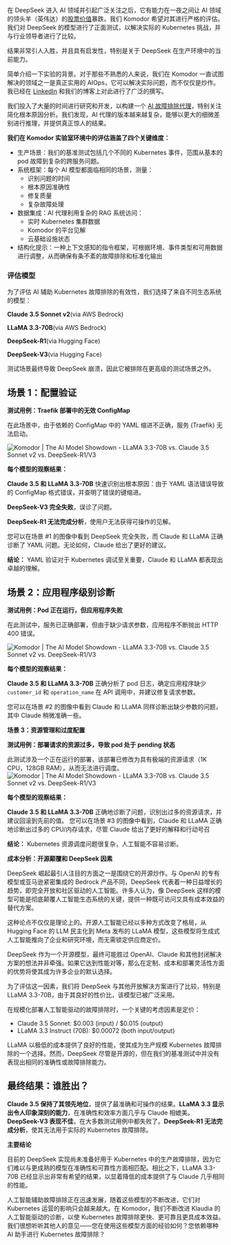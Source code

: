 在 DeepSeek 进入 AI 领域并引起广泛关注之后，它有能力在一夜之间让 AI 领域的领头羊（英伟达）的[股票价值](https://www.cnbc.com/amp/2025/01/27/nvidia-sheds-almost-600-billion-in-market-cap-biggest-drop-ever.html)暴跌。我们 Komodor 希望对其进行严格的评估。我们对 DeepSeek 的模型进行了正面测试，以解决实际的 Kubernetes 挑战，并与行业领导者进行了比较。

结果非常引人入胜，并且具有启发性，特别是关于 DeepSeek 在生产环境中的当前能力。

简单介绍一下实验的背景。对于那些不熟悉的人来说，我们在 Komodor 一直试图解决的领域之一是真正实用的 AIOps，它可以解决实际问题，而不仅仅是炒作。我已经在 [LinkedIn](https://www.linkedin.com/posts/itiel-shwartz-18542853_i-previously-shared-some-skeptical-thoughts-activity-7264570778229067776-ywMN?utm_source=share&utm_medium=member_desktop) 和我们的博客上对此进行了广泛的撰写。

我们投入了大量的时间进行研究和开发，以构建一个 [AI 故障排除代理](https://komodor.com/blog/introducing-klaudiaai-redefining-kubernetes-troubleshooting/)，特别关注简化根本原因分析。我们发现，AI 代理的版本越来越复杂，能够以更大的细微差别进行推理，并提供真正惊人的结果。

**我们在 Komodor 实验室环境中的评估涵盖了四个关键维度：**

*   生产场景：我们的基准测试包括几个不同的 Kubernetes 事件，范围从基本的 pod 故障到复杂的跨服务问题。
*   系统框架：每个 AI 模型都面临相同的场景，测量：
    *   识别问题的时间
    *   根本原因准确性
    *   修复质量
    *   复杂故障处理
*   数据集成：AI 代理利用复杂的 RAG 系统访问：
    *   实时 Kubernetes 集群数据
    *   Komodor 的平台见解
    *   云基础设施状态
*   结构化提示：一种上下文感知的指令框架，可根据环境、事件类型和可用数据进行调整，从而确保有条不紊的故障排除和标准化输出

### 评估模型

为了评估 AI 辅助 Kubernetes 故障排除的有效性，我们选择了来自不同生态系统的模型：

**Claude 3.5 Sonnet v2**(via AWS Bedrock)

**LLaMA 3.3-70B**(via AWS Bedrock)

**DeepSeek-R1**(via Hugging Face)

**DeepSeek-V3**(via Hugging Face)

测试场景最终导致 DeepSeek 崩溃，因此它被排除在更高级的测试场景之外。

## 场景 1：配置验证

**测试用例：Traefik 部署中的无效 ConfigMap**

在此场景中，由于依赖的 ConfigMap 中的 YAML 缩进不正确，服务 (Traefik) 无法启动。

![Komodor | The AI Model Showdown - LLaMA 3.3-70B vs. Claude 3.5 Sonnet v2 vs. DeepSeek-R1/V3](https://komodor.com/wp-content/webp-express/webp-images/uploads/2025/02/Screenshot-2025-02-10-at-16.48.28.png.webp)

**每个模型的观察结果：**

**Claude 3.5 和 LLaMA 3.3-70B** 快速识别出根本原因：由于 YAML 语法错误导致的 ConfigMap 格式错误，并查明了错误的键缩进。

**DeepSeek-V3 完全失败**，误诊了问题。

**DeepSeek-R1 无法完成分析**，使用户无法获得可操作的见解。

您可以在场景 #1 的图像中看到 DeepSeek 完全失败，而 Claude 和 LLaMA 正确诊断了 YAML 问题。无论如何，Claude 给出了更好的建议。

**结论：** YAML 验证对于 Kubernetes 调试至关重要，Claude 和 LLaMA 都表现出卓越的理解。

## 场景 2：应用程序级别诊断

**测试用例：Pod 正在运行，但应用程序失败**

在此测试中，服务已正确部署，但由于缺少请求参数，应用程序不断抛出 HTTP 400 错误。

![Komodor | The AI Model Showdown - LLaMA 3.3-70B vs. Claude 3.5 Sonnet v2 vs. DeepSeek-R1/V3](https://komodor.com/wp-content/webp-express/webp-images/uploads/2025/02/Screenshot-2025-02-10-at-16.48.39.png.webp)

**每个模型的观察结果：**

**Claude 3.5 和 LLaMA 3.3-70B** 正确分析了 pod 日志，确定应用程序缺少 `customer_id` 和 `operation_name` 在 API 调用中，并建议修复请求参数。

您可以在场景 #2 的图像中看到 Claude 和 LLaMA 同样诊断出缺少参数的问题，其中 Claude 稍微准确一些。

**场景 3：资源管理和过度配置**

**测试用例：部署请求的资源过多，导致 pod 处于 pending 状态**

此测试涉及一个正在运行的部署，该部署已修改为具有极端的资源请求（1K CPU，128GB RAM），从而无法进行调度。
![Komodor | The AI Model Showdown - LLaMA 3.3-70B vs. Claude 3.5 Sonnet v2 vs. DeepSeek-R1/V3](https://komodor.com/wp-content/webp-express/webp-images/uploads/2025/02/Screenshot-2025-02-10-at-16.48.51.png.webp)

**每个模型的观察结果：**

**Claude 3.5 和 LLaMA 3.3-70B** 正确地诊断了问题，识别出过多的资源请求，并建议回滚到先前的值。 您可以在场景 #3 的图像中看到，Claude 和 LLaMA 正确地诊断出过多的 CPU/内存请求，尽管 Claude 给出了更好的解释和行动号召

**结论：** Kubernetes 资源调度问题很复杂，人工智能不容易诊断。

**成本分析：开源颠覆和 DeepSeek 因素**

DeepSeek 崛起最引人注目的方面之一是围绕它的开源炒作。与 OpenAI 的专有模型或亚马逊紧密集成的 Bedrock 产品不同，DeepSeek 代表着一种日益增长的趋势，即完全开放和社区驱动的人工智能。许多人认为，像 DeepSeek 这样的模型可能是彻底颠覆人工智能生态系统的关键，提供一种既可访问又具有成本效益的替代方案。

这种论点不仅仅是理论上的。开源人工智能已经以多种方式改变了格局，从 Hugging Face 的 LLM 民主化到 Meta 发布的 LLaMA 模型，这些模型将生成式人工智能推向了企业和研究环境，而无需锁定供应商定价。

DeepSeek 作为一个开源模型，最终可能胜过 OpenAI、Claude 和其他封闭解决方案的想法并非牵强。如果它达到性能对等，那么在定制、成本和部署灵活性方面的优势将使其成为许多企业的默认选择。

为了评估这一因素，我们将 DeepSeek 与其他开放解决方案进行了比较，特别是 LLaMA 3.3-70B，由于其良好的性价比，该模型已被广泛采用。

在规模化部署人工智能驱动的故障排除时，一个关键的考虑因素是定价：

*   Claude 3.5 Sonnet: $0.003 (input) / $0.015 (output)
*   LLaMA 3.3 Instruct (70B): $0.00072 (both input/output)

LLaMA 以极低的成本提供了良好的性能，使其成为生产规模 Kubernetes 故障排除的一个选择。然而，DeepSeek 尽管是开源的，但在我们的基准测试中并没有表现出相同的准确性或故障排除能力。

## 最终结果：谁胜出？

**Claude 3.5 保持了其领先地位**，提供了最准确和可操作的结果。**LLaMA 3.3 显示出令人印象深刻的能力**，在准确性和效率方面几乎与 Claude 相媲美。**DeepSeek-V3 表现不佳**，在大多数测试用例中都失败了。**DeepSeek-R1 无法完成分析**，使其无法用于实际的 Kubernetes 故障排除。

**主要结论**

目前的 DeepSeek 实现尚未准备好用于 Kubernetes 中的生产故障排除，因为它们难以与更成熟的模型在准确性和可靠性方面相匹配。相比之下，LLaMA 3.3-70B 已经显示出非常有希望的结果，以显着降低的成本提供了与 Claude 几乎相同的性能。

人工智能辅助故障排除正在迅速发展，随着这些模型的不断改进，它们对 Kubernetes 运营的影响只会越来越大。在 Komodor，我们不断改进 Klaudia 的人工智能驱动的诊断，以使 Kubernetes 故障排除更快、更可靠且更具成本效益。我们很想听听其他人的意见——您在使用这些模型方面的经验如何？您依赖哪种 AI 助手进行 Kubernetes 故障排除？